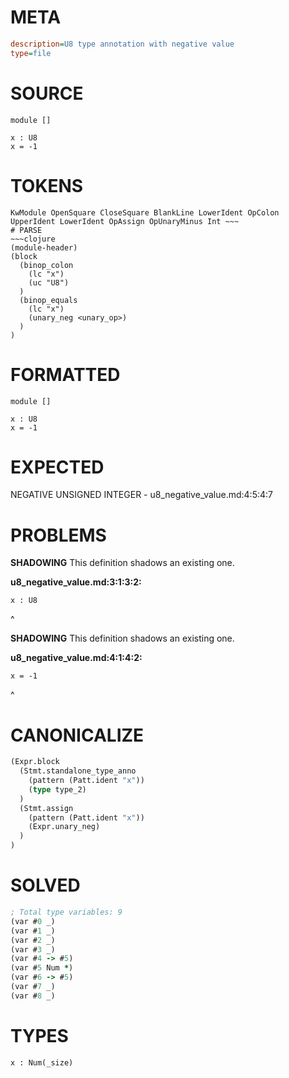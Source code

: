 # META
~~~ini
description=U8 type annotation with negative value
type=file
~~~
# SOURCE
~~~roc
module []

x : U8
x = -1
~~~
# TOKENS
~~~text
KwModule OpenSquare CloseSquare BlankLine LowerIdent OpColon UpperIdent LowerIdent OpAssign OpUnaryMinus Int ~~~
# PARSE
~~~clojure
(module-header)
(block
  (binop_colon
    (lc "x")
    (uc "U8")
  )
  (binop_equals
    (lc "x")
    (unary_neg <unary_op>)
  )
)
~~~
# FORMATTED
~~~roc
module []

x : U8
x = -1
~~~
# EXPECTED
NEGATIVE UNSIGNED INTEGER - u8_negative_value.md:4:5:4:7
# PROBLEMS
**SHADOWING**
This definition shadows an existing one.

**u8_negative_value.md:3:1:3:2:**
```roc
x : U8
```
^


**SHADOWING**
This definition shadows an existing one.

**u8_negative_value.md:4:1:4:2:**
```roc
x = -1
```
^


# CANONICALIZE
~~~clojure
(Expr.block
  (Stmt.standalone_type_anno
    (pattern (Patt.ident "x"))
    (type type_2)
  )
  (Stmt.assign
    (pattern (Patt.ident "x"))
    (Expr.unary_neg)
  )
)
~~~
# SOLVED
~~~clojure
; Total type variables: 9
(var #0 _)
(var #1 _)
(var #2 _)
(var #3 _)
(var #4 -> #5)
(var #5 Num *)
(var #6 -> #5)
(var #7 _)
(var #8 _)
~~~
# TYPES
~~~roc
x : Num(_size)
~~~
